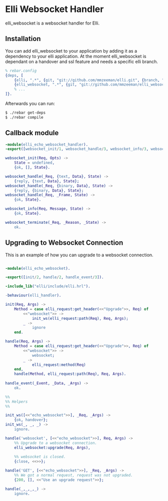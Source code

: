 Elli Websocket Handler
======================

elli_websocket is a websocket handler for Elli.

Installation
------------

You can add elli_websocket to your application by adding it as a dependency to your elli 
application. At the moment elli_websocket is dependant on a handover and ssl feature and
needs a specific elli branch.

```erlang
% rebar.config
{deps, [
    {elli, ".*", {git, "git://github.com/mmzeeman/elli.git", {branch, "ssl+handover"}}},
    {elli_websocket, ".*", {git, "git://github.com/mmzeeman/elli_websocket.git", {branch, "master"}}},
    % ...
]}.
```

Afterwards you can run:

```sh
$ ./rebar get-deps
$ ./rebar compile
```


Callback module
-----------------

```erlang
-module(elli_echo_websocket_handler).
-export([websocket_init/1, websocket_handle/3, websocket_info/3, websocket_terminate/3]).

websocket_init(Req, Opts) ->
    State = undefined,
    {ok, [], State}.

websocket_handle(_Req, {text, Data}, State) ->
    {reply, {text, Data}, State};
websocket_handle(_Req, {binary, Data}, State) ->
    {reply, {binary, Data}, State};
websocket_handle(_Req, _Frame, State) ->
    {ok, State}.

websocket_info(Req, Message, State) ->
    {ok, State}.

websocket_terminate(_Req, _Reason, _State) ->
    ok.

```

Upgrading to Websocket Connection
---------------------------------

This is an example of how you can upgrade to a websocket connection.

```erlang

-module(elli_echo_websocket).

-export([init/2, handle/2, handle_event/3]).

-include_lib("elli/include/elli.hrl").

-behaviour(elli_handler).

init(Req, Args) ->
    Method = case elli_request:get_header(<<"Upgrade">>, Req) of
        <<"websocket">> ->
            init_ws(elli_request:path(Req), Req, Args);
        _ ->
            ignore
    end.

handle(Req, Args) ->
    Method = case elli_request:get_header(<<"Upgrade">>, Req) of
        <<"websocket">> -> 
            websocket;
        _ ->
            elli_request:method(Req)        
    end,
    handle(Method, elli_request:path(Req), Req, Args).
    
handle_event(_Event, _Data, _Args) ->
    ok.

%%
%% Helpers
%%

init_ws([<<"echo_websocket">>], _Req, _Args) ->
    {ok, handover};
init_ws(_, _, _) ->
    ignore.

handle('websocket', [<<"echo_websocket">>], Req, Args) ->
    %% Upgrade to a websocket connection. 
    elli_websocket:upgrade(Req, Args),
    
    %% websocket is closed.
    {close, <<>>};

handle('GET', [<<"echo_websocket">>], _Req, _Args) ->
    %% We got a normal request, request was not upgraded.
    {200, [], <<"Use an upgrade request">>};

handle(_,_,_,_) ->
    ignore.
```





